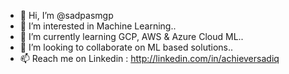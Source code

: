 - 👋 Hi, I’m @sadpasmgp
- 👀 I’m interested in Machine Learning..
- 🌱 I’m currently learning GCP, AWS & Azure Cloud ML..
- 💞️ I’m looking to collaborate on ML based solutions..
- 📫 Reach me on Linkedin : http://linkedin.com/in/achieversadiq

<!---
sadpasmgp/sadpasmgp is a ✨ special ✨ repository because its `README.md` (this file) appears on your GitHub profile.
You can click the Preview link to take a look at your changes.
--->
